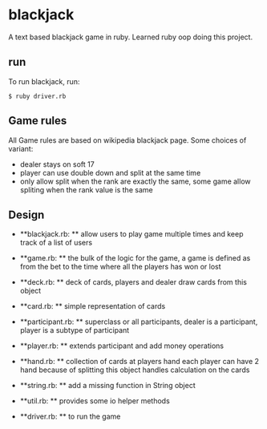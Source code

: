 blackjack
=========

A text based blackjack game in ruby.
Learned ruby oop doing this project.

run
---

To run blackjack, run:

    $ ruby driver.rb
        
Game rules
----------

All Game rules are based on wikipedia blackjack page. Some choices of variant:

- dealer stays on soft 17
- player can use double down and split at the same time
- only allow split when the rank are exactly the same, some game allow 
  spliting when the rank value is the same

Design
------

-   **blackjack.rb: **
    allow users to play game multiple times and keep track of a list of users

-   **game.rb: ** 
    the bulk of the logic for the game, a game is defined as from the bet
    to the time where all the players has won or lost

-   **deck.rb: **
    deck of cards, players and dealer draw cards from this object

-   **card.rb: **
    simple representation of cards

-   **participant.rb: **
    superclass or all participants, dealer is a participant, player is a
    subtype of participant

-   **player.rb: **
    extends participant and add money operations

-   **hand.rb: **
    collection of cards at players hand
    each player can have 2 hand because of splitting
    this object handles calculation on the cards
 
-   **string.rb: **
    add a missing function in String object

-   **util.rb: **
    provides some io helper methods

-   **driver.rb: **
    to run the game
